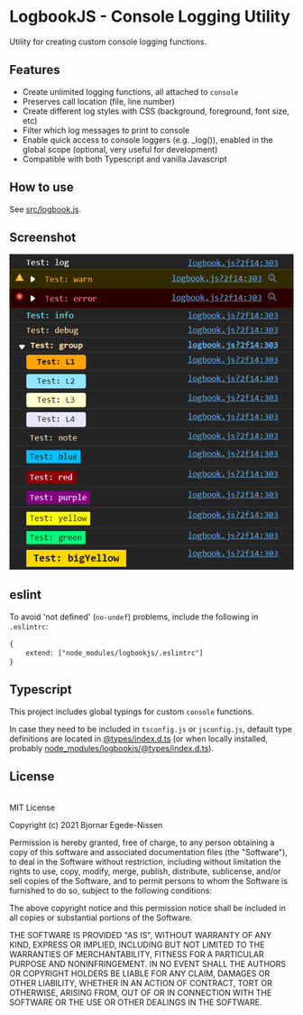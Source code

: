 # LogbookJS - Console Logging Utility

Utility for creating custom console logging functions.

## Features

* Create unlimited logging functions, all attached to `console`
* Preserves call location (file, line number)
* Create different log styles with CSS (background, foreground, font size, etc)
* Filter which log messages to print to console
* Enable quick access to console loggers (e.g. \_log()), enabled in the global scope (optional, very useful for development)
* Compatible with both Typescript and vanilla Javascript

## How to use

See [src/logbook.js](./src/logbook.js).

## Screenshot

![image](logbook_preview.jpg)
<br>
## eslint

To avoid 'not defined' (`no-undef`) problems, include the following in `.eslintrc`:
<br>
```
{
    extend: ["node_modules/logbookjs/.eslintrc"]
}
```

## Typescript

This project includes global typings for custom `console` functions.

In case they need to be included in `tsconfig.js` or `jsconfig.js`, default type definitions are located in [@types/index.d.ts](@types/index.d.ts) (or when locally installed, probably [node\_modules/logbookjs/@types/index.d.ts](./node_modules/logbookjs/@types/index.d.ts)).

## License
<br>
MIT License

Copyright (c) 2021 Bjornar Egede-Nissen

Permission is hereby granted, free of charge, to any person obtaining a copy
of this software and associated documentation files (the "Software"), to deal
in the Software without restriction, including without limitation the rights
to use, copy, modify, merge, publish, distribute, sublicense, and/or sell
copies of the Software, and to permit persons to whom the Software is
furnished to do so, subject to the following conditions:

The above copyright notice and this permission notice shall be included in all
copies or substantial portions of the Software.

THE SOFTWARE IS PROVIDED "AS IS", WITHOUT WARRANTY OF ANY KIND, EXPRESS OR
IMPLIED, INCLUDING BUT NOT LIMITED TO THE WARRANTIES OF MERCHANTABILITY,
FITNESS FOR A PARTICULAR PURPOSE AND NONINFRINGEMENT. IN NO EVENT SHALL THE
AUTHORS OR COPYRIGHT HOLDERS BE LIABLE FOR ANY CLAIM, DAMAGES OR OTHER
LIABILITY, WHETHER IN AN ACTION OF CONTRACT, TORT OR OTHERWISE, ARISING FROM,
OUT OF OR IN CONNECTION WITH THE SOFTWARE OR THE USE OR OTHER DEALINGS IN THE
SOFTWARE.